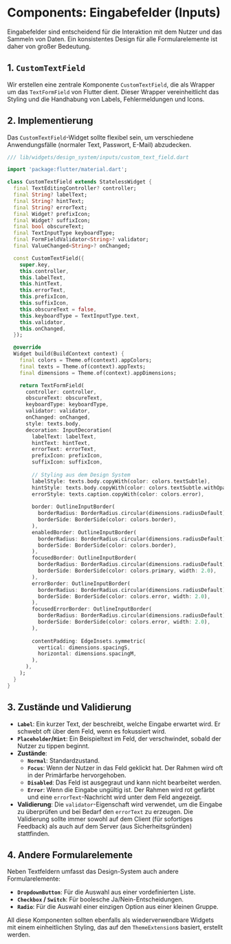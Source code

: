 # Components: Eingabefelder (Inputs)

Eingabefelder sind entscheidend für die Interaktion mit dem Nutzer und das Sammeln von Daten. Ein konsistentes Design für alle Formularelemente ist daher von großer Bedeutung.

## 1. `CustomTextField`

Wir erstellen eine zentrale Komponente `CustomTextField`, die als Wrapper um das `TextFormField` von Flutter dient. Dieser Wrapper vereinheitlicht das Styling und die Handhabung von Labels, Fehlermeldungen und Icons.

## 2. Implementierung

Das `CustomTextField`-Widget sollte flexibel sein, um verschiedene Anwendungsfälle (normaler Text, Passwort, E-Mail) abzudecken.

```dart
/// lib/widgets/design_system/inputs/custom_text_field.dart

import 'package:flutter/material.dart';

class CustomTextField extends StatelessWidget {
  final TextEditingController? controller;
  final String? labelText;
  final String? hintText;
  final String? errorText;
  final Widget? prefixIcon;
  final Widget? suffixIcon;
  final bool obscureText;
  final TextInputType keyboardType;
  final FormFieldValidator<String>? validator;
  final ValueChanged<String>? onChanged;

  const CustomTextField({
    super.key,
    this.controller,
    this.labelText,
    this.hintText,
    this.errorText,
    this.prefixIcon,
    this.suffixIcon,
    this.obscureText = false,
    this.keyboardType = TextInputType.text,
    this.validator,
    this.onChanged,
  });

  @override
  Widget build(BuildContext context) {
    final colors = Theme.of(context).appColors;
    final texts = Theme.of(context).appTexts;
    final dimensions = Theme.of(context).appDimensions;

    return TextFormField(
      controller: controller,
      obscureText: obscureText,
      keyboardType: keyboardType,
      validator: validator,
      onChanged: onChanged,
      style: texts.body,
      decoration: InputDecoration(
        labelText: labelText,
        hintText: hintText,
        errorText: errorText,
        prefixIcon: prefixIcon,
        suffixIcon: suffixIcon,
        
        // Styling aus dem Design System
        labelStyle: texts.body.copyWith(color: colors.textSubtle),
        hintStyle: texts.body.copyWith(color: colors.textSubtle.withOpacity(0.5)),
        errorStyle: texts.caption.copyWith(color: colors.error),
        
        border: OutlineInputBorder(
          borderRadius: BorderRadius.circular(dimensions.radiusDefault),
          borderSide: BorderSide(color: colors.border),
        ),
        enabledBorder: OutlineInputBorder(
          borderRadius: BorderRadius.circular(dimensions.radiusDefault),
          borderSide: BorderSide(color: colors.border),
        ),
        focusedBorder: OutlineInputBorder(
          borderRadius: BorderRadius.circular(dimensions.radiusDefault),
          borderSide: BorderSide(color: colors.primary, width: 2.0),
        ),
        errorBorder: OutlineInputBorder(
          borderRadius: BorderRadius.circular(dimensions.radiusDefault),
          borderSide: BorderSide(color: colors.error, width: 2.0),
        ),
        focusedErrorBorder: OutlineInputBorder(
          borderRadius: BorderRadius.circular(dimensions.radiusDefault),
          borderSide: BorderSide(color: colors.error, width: 2.0),
        ),
        
        contentPadding: EdgeInsets.symmetric(
          vertical: dimensions.spacingS,
          horizontal: dimensions.spacingM,
        ),
      ),
    );
  }
}
```

## 3. Zustände und Validierung

*   **`Label`**: Ein kurzer Text, der beschreibt, welche Eingabe erwartet wird. Er schwebt oft über dem Feld, wenn es fokussiert wird.
*   **`Placeholder`/`Hint`**: Ein Beispieltext im Feld, der verschwindet, sobald der Nutzer zu tippen beginnt.
*   **Zustände**:
    *   **`Normal`**: Standardzustand.
    *   **`Focus`**: Wenn der Nutzer in das Feld geklickt hat. Der Rahmen wird oft in der Primärfarbe hervorgehoben.
    *   **`Disabled`**: Das Feld ist ausgegraut und kann nicht bearbeitet werden.
    *   **`Error`**: Wenn die Eingabe ungültig ist. Der Rahmen wird rot gefärbt und eine `errorText`-Nachricht wird unter dem Feld angezeigt.
*   **Validierung**: Die `validator`-Eigenschaft wird verwendet, um die Eingabe zu überprüfen und bei Bedarf den `errorText` zu erzeugen. Die Validierung sollte immer sowohl auf dem Client (für sofortiges Feedback) als auch auf dem Server (aus Sicherheitsgründen) stattfinden.

## 4. Andere Formularelemente

Neben Textfeldern umfasst das Design-System auch andere Formularelemente:

*   **`DropdownButton`**: Für die Auswahl aus einer vordefinierten Liste.
*   **`Checkbox` / `Switch`**: Für boolesche Ja/Nein-Entscheidungen.
*   **`Radio`**: Für die Auswahl einer einzigen Option aus einer kleinen Gruppe.

All diese Komponenten sollten ebenfalls als wiederverwendbare Widgets mit einem einheitlichen Styling, das auf den `ThemeExtension`s basiert, erstellt werden. 